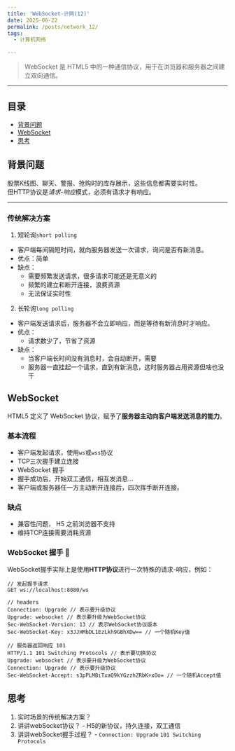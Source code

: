 ```yaml
---
title: 'WebSocket-计网(12)'
date: 2025-06-22
permalink: /posts/network_12/
tags:
  - 计算机网络

---
```


> WebSocket 是 HTML5 中的一种通信协议，用于在浏览器和服务器之间建立双向通信。

---- 

## 目录

- [背景问题](#背景问题)
- [WebSocket](#websocket)
- [思考](#思考)



## 背景问题

股票K线图、聊天、警报、抢购时的库存展示，这些信息都需要实时性。   
但HTTP协议是*请求-响应*模式，必须有请求才有响应。

---

### 传统解决方案

1. 短轮询`short polling`
  - 客户端每间隔短时间，就向服务器发送一次请求，询问是否有新消息。
  - 优点：简单
  - 缺点：
    - 需要频繁发送请求，很多请求可能还是无意义的
    - 频繁的建立和断开连接，浪费资源
    - 无法保证实时性

2. 长轮询`long polling`
  - 客户端发送请求后，服务器不会立即响应，而是等待有新消息时才响应。
  - 优点：
    - 请求数少了，节省了资源
  - 缺点：
    - 当客户端长时间没有消息时，会自动断开，需要
    - 服务器一直挂起一个请求，直到有新消息，这时服务器占用资源但啥也没干

## WebSocket

HTML5 定义了 WebSocket 协议，赋予了**服务器主动向客户端发送消息的能力**。

### 基本流程
- 客户端发起请求，使用`ws`或`wss`协议
- TCP三次握手建立连接
- WebSocket 握手
- 握手成功后，开始双工通信，相互发消息...
- 客户端或服务器任一方主动断开连接后，四次挥手断开连接。

### 缺点
- 兼容性问题， H5 之前浏览器不支持
- 维持TCP连接需要消耗资源

### WebSocket 握手 🌟

WebSocket握手实际上是使用**HTTP协议**进行一次特殊的请求-响应，例如：

```http
// 发起握手请求
GET ws://localhost:8080/ws

// headers
Connection: Upgrade // 表示要升级协议
Upgrade: websocket // 表示要升级为WebSocket协议
Sec-WebSocket-Version: 13 // 表示WebSocket协议版本
Sec-WebSocket-Key: x3JJHMbDL1EzLkh9GBhXDw== // 一个随机Key值

```

```http
// 服务器返回响应 101
HTTP/1.1 101 Switching Protocols // 表示要切换协议
Upgrade: websocket // 表示要升级为WebSocket协议
Connection: Upgrade // 表示要升级协议
Sec-WebSocket-Accept: s3pPLMBiTxaQ9kYGzzhZRbK+xOo= // 一个随机Accept值
```





## 思考
1. 实时场景的传统解决方案？
2. 讲讲webSocket协议？ - H5的新协议，持久连接，双工通信
3. 讲讲webSocket握手过程？ - `Connection: Upgrade`  `101 Switching Protocols`

